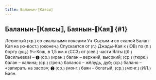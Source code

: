 ```yaml
---
title: Баланын-⟦Каясы⟧
---
```

## Баланын-⟦Каясы⟧, Баянын-⟦Кая⟧ {#1}

Лесистый ⦅хр.⦆ со скальными поясами Уч-Сырым и со скалой Балан-Кая на ⦅ю-вост.⦆ ⦅оконеч.⦆ Спускается от ⦅г.⦆ Джады-Кая к ⦅ЮВ⦆ по ⦅п.⦆ борту ⦅ущ.⦆ Уч-Кош, в 1,5 км к ⦅ССЗ⦆ от ⦅сев.⦆ части Ялты (⦅б.⦆ Васильевка) – ❶ ⦅ср.⦆ ⦅иран.⦆ балан – верхний, высокий; ⦅ср.⦆ ⦅тюрк.⦆ балан – калина; ⦅ср.⦆ ⦅греч.⦆ баланос – жёлудь, дуб; ⦅ср.⦆ балано – «запирать на засов»; ❷ ⦅ср.⦆ ⦅монг.⦆ баян – богатый; ⦅ср.⦆ ⦅монг.⦆ ⦅ИЛ.⦆ Баян.

